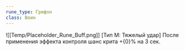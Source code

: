 ```yaml
---
rune_type: Грифон
class: Воин
---
```

![[Temp/Placeholder_Rune_Buff.png]]
[Тип М: Тяжелый удар] После применения эффекта контроля шанс крита +{0}% на 3 сек.
